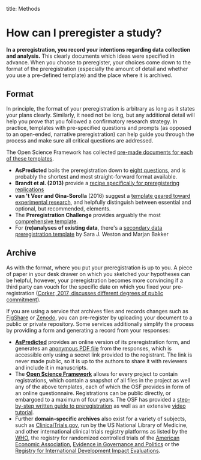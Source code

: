 title: Methods

# How can I preregister a study?

**In a preregistration, you record your intentions regarding data collection and analysis.** This clearly documents which ideas were specified in advance. When you choose to preregister, your choices come down to the format of the preregistration \(especially the amount of detail and whether you use a pre-defined template\) and the place where it is archived.

## Format

In principle, the format of your preregistration is arbitrary as long as it states your plans clearly. Similarly, it need not be long, but any additional detail will help you prove that you followed a confirmatory research strategy. In practice, templates with pre-specified questions and prompts \(as opposed to an open-ended, narrative preregistration\) can help guide you through the process and make sure all critical questions are addressed.

The Open Science Framework has collected [pre-made documents for each of these templates](https://osf.io/zab38/wiki/home/).

* **AsPredicted** boils the preregistration down to [eight questions](https://aspredicted.org/nfj4s.pdf), and is probably the shortest and most straight-forward format available.
* **Brandt et al. \(2013\)** provide a [recipe specifically for preregistering replications](https://osf.io/4jd46/)
* **van 't Veer and Gina-Sorolla** \(2016\) suggest a [template geared toward experimental research](https://osf.io/56g8e/), and helpfully distinguish between essential and optional, but recommended, elements.
* The **Preregistration Challenge** provides arguably the most [comprehensive template](https://osf.io/jea94/).
* For **(re)analyses of existing data**, there's a [secondary data preregistration template](https://osf.io/djgvw/) by Sara J. Weston and Marjan Bakker

## Archive

As with the format, where you put your preregistration is up to you. A piece of paper in your desk drawer on which you sketched your hypotheses can be helpful, however, your preregistration becomes more convincing if a third party can vouch for the specific date on which you fixed your pre-registration ([Corker, 2017, discusses different degrees of public commitment](https://scienceofpsych.wordpress.com/2016/02/05/so-you-want-to-pre-register-a-study/)).

If you are using a service that archives files and records changes such as [FigShare](https://figshare.com/) or [Zenodo](https://zenodo.org/), you can pre-register by uploading your document to a public or private repository. Some services additionally simplify the process by providing a form and generating a record from your responses:

* [**AsPredicted**](https://aspredicted.org/) provides an online version of its preregistration form, and generates an [anonymous PDF file](https://aspredicted.org/nfj4s.pdf) from the responses, which is accessible only using a secret link provided to the registrant. The link is never made public, so it is up to the authors to share it with reviewers and include it in manuscripts.
* The [**Open Science Framework**](http://osf.io/) allows for every project to contain registrations, which contain a snapshot of all files in the project as well any of the above templates, each of which the OSF provides in form of an online questionnaire. Registrations can be public directly, or embargoed to a maximum of four years. The OSF has provided a [step-by-step written guide to preregistration](http://help.osf.io/m/registrations/l/524205-register-your-project) as well as an extensive [video tutorial](https://www.youtube.com/watch?v=EnKkGO3OM9c).
* Further **domain-specific archives** also exist for a variety of subjects, such as [ClinicalTrials.gov](https://clinicaltrials.gov), run by the US National Library of Medicine, and other international clinical trials registry platforms as listed by the [WHO](http://www.who.int/ictrp/network/primary/en/), the registry for randomized controlled trials of the [American Economic Association](https://www.socialscienceregistry.org/), [Evidence in Governance and Politics](https://egap.org/register-your-design) or the [Registry for International Development Impact Evaluations](http://ridie.3ieimpact.org/).
